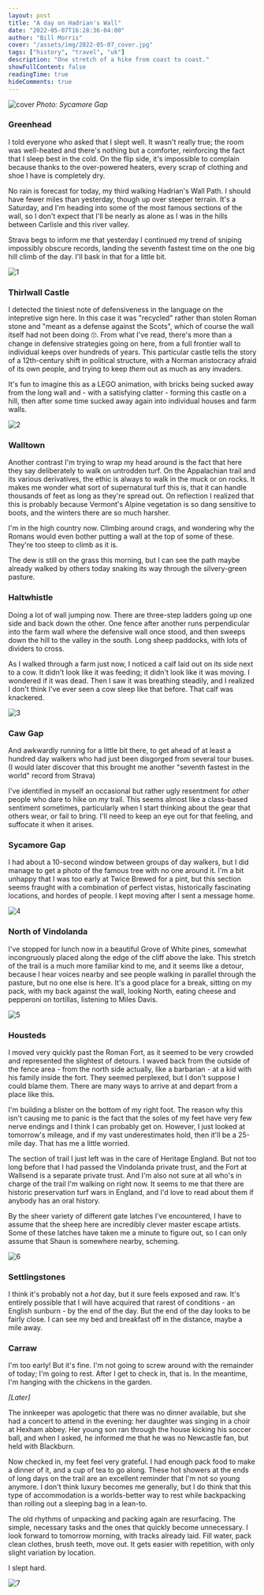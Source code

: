 ```yaml
---
layout: post
title: "A day on Hadrian's Wall"
date: "2022-05-07T16:28:36-04:00"
author: "Bill Morris"
cover: "/assets/img/2022-05-07_cover.jpg"
tags: ["history", "travel", "uk"]
description: "One stretch of a hike from coast to coast."
showFullContent: false
readingTime: true
hideComments: true
---
```


![cover](/assets/img/2022-05-07_cover.jpg)
_Photo: Sycamore Gap_

### Greenhead
I told everyone who asked that I slept well. It wasn't really true; the room was well-heated and there's nothing but a comforter, reinforcing the fact that I sleep best in the cold. On the flip side, it's impossible to complain because thanks to the over-powered heaters, every scrap of clothing and shoe I have is completely dry.

No rain is forecast for today, my third walking Hadrian's Wall Path. I should have fewer miles than yesterday, though up over steeper terrain. It's a Saturday, and I'm heading into some of the most famous sections of the wall, so I don't expect that I'll be nearly as alone as I was in the hills between Carlisle and this river valley.

Strava begs to inform me that yesterday I continued my trend of sniping impossibly obscure records, landing the seventh fastest time on the one big hill climb of the day. I'll bask in that for a little bit.

![1](/assets/img/2022-05-07_1.jpg)

### Thirlwall Castle
I detected the tiniest note of defensiveness in the language on the intepretive sign here. In this case it was "recycled" rather than stolen Roman stone and "meant as a defense against the Scots", which of course the wall itself had not been doing 🙄. From what I've read, there's more than a change in defensive strategies going on here, from a full frontier wall to individual keeps over hundreds of years. This particular castle tells the story of a 12th-century shift in political structure, with a Norman aristocracy afraid of its own people, and trying to keep _them_ out as much as any invaders.

It's fun to imagine this as a LEGO animation, with bricks being sucked away from the long wall and - with a satisfying clatter - forming this castle on a hill, then after some time sucked away again into individual houses and farm walls.

![2](/assets/img/2022-05-07_2.jpg)

### Walltown
Another contrast I'm trying to wrap my head around is the fact that here they say deliberately to walk on untrodden turf. On the Appalachian trail and its various derivatives, the ethic is always to walk in the muck or on rocks. It makes me wonder what sort of supernatural turf this is, that it can handle thousands of feet as long as they're spread out. On reflection I realized that this is probably because Vermont's Alpine vegetation is so dang sensitive to boots, and the winters there are so much harsher. 

I'm in the high country now. Climbing around crags, and wondering why the Romans would even bother putting a wall at the top of some of these. They're too steep to climb as it is.

The dew is still on the grass this morning, but I can see the path maybe already walked by others today snaking its way through the silvery-green pasture.

### Haltwhistle
Doing a lot of wall jumping now. There are three-step ladders going up one side and back down the other. One fence after another runs perpendicular into the farm wall where the defensive wall once stood, and then sweeps down the hill to the valley in the south. Long sheep paddocks, with lots of dividers to cross.

As I walked through a farm just now, I noticed a calf laid out on its side next to a cow. It didn't look like it was feeding; it didn't look like it was moving. I wondered if it was dead. Then I saw it was breathing steadily, and I realized I don't think I've ever seen a cow sleep like that before. That calf was knackered.

![3](/assets/img/2022-05-07_3.jpg)

### Caw Gap
And awkwardly running for a little bit there, to get ahead of at least a hundred day walkers who had just been disgorged from several tour buses. (I would later discover that this brought me another "seventh fastest in the world" record from Strava)

I've identified in myself an occasional but rather ugly resentment for _other_ people who dare to hike on _my_ trail. This seems almost like a class-based sentiment sometimes, particularly when I start thinking about the gear that others wear, or fail to bring. I'll need to keep an eye out for that feeling, and suffocate it when it arises.

### Sycamore Gap
I had about a 10-second window between groups of day walkers, but I did manage to get a photo of the famous tree with no one around it. I'm a bit unhappy that I was too early at Twice Brewed for a pint, but this section seems fraught with a combination of perfect vistas, historically fascinating locations, and hordes of people. I kept moving after I sent a message home.

![4](/assets/img/2022-05-07_4.jpg)

### North of Vindolanda
I've stopped for lunch now in a beautiful Grove of White pines, somewhat incongruously placed along the edge of the cliff above the lake. This stretch of the trail is a much more familiar kind to me, and it seems like a detour, because I hear voices nearby and see people walking in parallel through the pasture, but no one else is here. It's a good place for a break, sitting on my pack, with my back against the wall, looking North, eating cheese and pepperoni on tortillas, listening to Miles Davis.

![5](/assets/img/2022-05-07_5.jpg)

### Housteds
I moved very quickly past the Roman Fort, as it seemed to be very crowded and represented the slightest of detours. I waved back from the outside of the fence area - from the north side actually, like a barbarian - at a kid with his family inside the fort. They seemed perplexed, but I don't suppose I could blame them. There are many ways to arrive at and depart from a place like this.

I'm building a blister on the bottom of my right foot. The reason why this isn't causing me to panic is the fact that the soles of my feet have very few nerve endings and I think I can probably get on. However, I just looked at tomorrow's mileage, and if my vast underestimates hold, then it'll be a 25-mile day. That has me a little worried.

The section of trail I just left was in the care of Heritage England. But not too long before that I had passed the Vindolanda private trust, and the Fort at Wallsend is a separate private trust. And I'm also not sure at all who's in charge of the trail I'm walking on right now. It seems to me that there are historic preservation turf wars in England, and I'd love to read about them if anybody has an oral history.

By the sheer variety of different gate latches I've encountered, I have to assume that the sheep here are incredibly clever master escape artists. Some of these latches have taken me a minute to figure out, so I can only assume that Shaun is somewhere nearby, scheming.

![6](/assets/img/2022-05-07_6.jpg)

### Settlingstones
I think it's probably not a _hot_ day, but it sure feels exposed and raw. It's entirely possible that I will have acquired that rarest of conditions - an English sunburn - by the end of the day. But the end of the day looks to be fairly close. I can see my bed and breakfast off in the distance, maybe a mile away.

### Carraw
I'm too early! But it's fine. I'm not going to screw around with the remainder of today; I'm going to rest. After I get to check in, that is. In the meantime, I'm hanging with the chickens in the garden.

_[Later]_

The innkeeper was apologetic that there was no dinner available, but she had a concert to attend in the evening: her daughter was singing in a choir at Hexham abbey. Her young son ran through the house kicking his soccer ball, and when I asked, he informed me that he was no Newcastle fan, but held with Blackburn.

Now checked in, my feet feel very grateful. I had enough pack food to make a dinner of it, and a cup of tea to go along. These hot showers at the ends of long days on the trail are an excellent reminder that I'm not so young anymore. I don't think luxury becomes me generally, but I do think that this type of accommodation is a worlds-better way to rest while backpacking than rolling out a sleeping bag in a lean-to.

The old rhythms of unpacking and packing again are resurfacing. The simple, necessary tasks and the ones that quickly become unnecessary. I look forward to tomorrow morning, with tracks already laid. Fill water, pack clean clothes, brush teeth, move out. It gets easier with repetition, with only slight variation by location.

I slept hard.

![7](/assets/img/2022-05-07_7.jpg)
